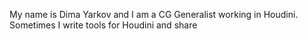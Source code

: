 My name is Dima Yarkov and I am a CG Generalist working in Houdini. Sometimes I write tools for Houdini and share

<!---
BlackAgate/BlackAgate is a ✨ special ✨ repository because its `README.md` (this file) appears on your GitHub profile.
You can click the Preview link to take a look at your changes.
--->
